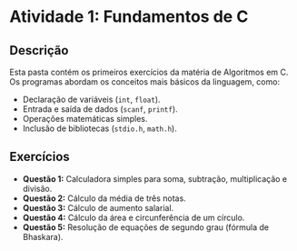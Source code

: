 # Atividade 1: Fundamentos de C

## Descrição

Esta pasta contém os primeiros exercícios da matéria de Algoritmos em C. Os programas abordam os conceitos mais básicos da linguagem, como:

- Declaração de variáveis (`int`, `float`).
- Entrada e saída de dados (`scanf`, `printf`).
- Operações matemáticas simples.
- Inclusão de bibliotecas (`stdio.h`, `math.h`).

## Exercícios

- **Questão 1:** Calculadora simples para soma, subtração, multiplicação e divisão.
- **Questão 2:** Cálculo da média de três notas.
- **Questão 3:** Cálculo de aumento salarial.
- **Questão 4:** Cálculo da área e circunferência de um círculo.
- **Questão 5:** Resolução de equações de segundo grau (fórmula de Bhaskara).
